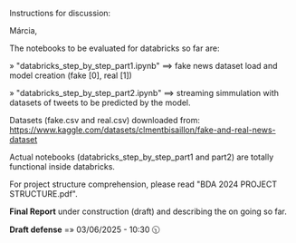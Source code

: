 Instructions for discussion:

Márcia,

The notebooks to be evaluated for databricks so far are:

» "databricks_step_by_step_part1.ipynb"  ==> fake news dataset load and model creation (fake [0], real [1])

» "databricks_step_by_step_part2.ipynb"  ==> streaming simmulation with datasets of tweets to be predicted by the model.

Datasets (fake.csv and real.csv) downloaded from:
    https://www.kaggle.com/datasets/clmentbisaillon/fake-and-real-news-dataset

Actual notebooks (databricks_step_by_step_part1 and part2) are totally functional inside databricks.

For project structure comprehension, please read "BDA 2024 PROJECT STRUCTURE.pdf".

**Final Report** under construction (draft) and describing the on going so far. 

**Draft defense** =» 03/06/2025 - 10:30 🕥
